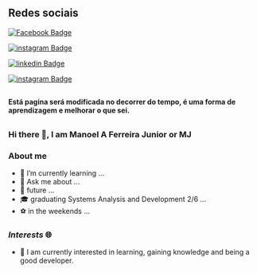 ## Redes sociais ##
<a href = "https://www.facebook.com/manoel.junior.96592;show_switched_toast=0&amp;show_switched_tooltip=0&amp;show_podcast_settings=0" rel="nofollow"><img alt="Facebook Badge" src="https://img.shields.io/badge/Facebook-0000FF?style=for-the-badge&amp;logo=facebook&amp;logoColor=white" ></a>

 <a href = "https://www.instagram.com/manoeljunior_06;show_switched_toast=0&amp;show_switched_tooltip=0&amp;show_podcast_settings=0" rel="nofollow"> <img alt="instagram Badge"  src="https://img.shields.io/badge/instagram-BB5e56?style=for-the-badge&amp;logo=instagram&amp;logoColor=white"></a>
 
  <a href = "https://www.linkedin.com/in/manoel-a-f-junior-2632a3207/;show_switched_toast=0&amp;show_switched_tooltip=0&amp;show_podcast_settings=0" rel="nofollow"> <img alt="linkedin Badge"  src="https://img.shields.io/badge/linkedin-1877F2?style=for-the-badge&amp;logo=linkedin&amp;logoColor=white"></a>
  
<a href = "https://github.com/ManoelAFJr;show_switched_toast=0&amp;show_switched_tooltip=0&amp;show_podcast_settings=0" rel="nofollow"> <img alt="instagram Badge"  src="https://img.shields.io/badge/github-171515?style=for-the-badge&amp;logo=github&amp;logoColor=white"></a>

## ##
#### Está pagina será modificada no decorrer do tempo, é uma forma de aprendizagem e melhorar o que sei. ####
## ##

### Hi there 👋, I am Manoel A Ferreira Junior or MJ
### About me


* 🌱 I’m currently learning ...
* 💬 Ask me about ...
* :eyes: future ...
* :mortar_board: graduating Systems Analysis and Development 2/6 ...
* ⚽  in the weekends ...

### **_Interests_**  :globe_with_meridians:
* 📑 I am currently interested in learning, gaining knowledge and being a good developer.
